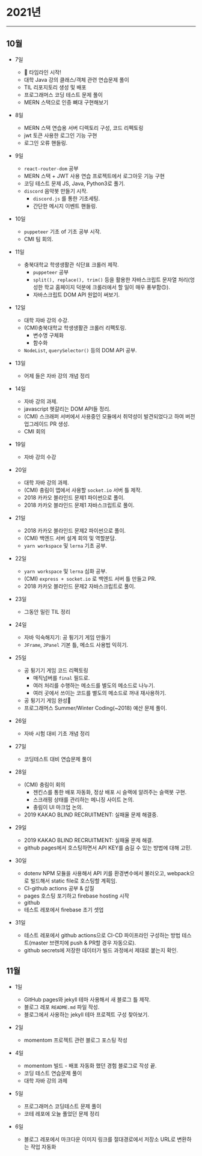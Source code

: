 # 2021년

<hr/>

## 10월

- 7일

  - 🎉 타임라인 시작!
  - 대학 Java 강의 클래스/객체 관련 연습문제 풀이
  - TIL 리포지토리 생성 및 배포
  - 프로그래머스 코딩 테스트 문제 풀이
  - MERN 스택으로 인증 뼈대 구현해보기

- 8일

  - MERN 스택 연습용 서버 디렉토리 구성, 코드 리펙토링
  - jwt 토큰 사용한 로그인 기능 구현
  - 로그인 오류 핸들링.

- 9일

  - `react-router-dom` 공부
  - MERN 스택 + JWT 사용 연습 프로젝트에서 로그아웃 기능 구현
  - 코딩 테스트 문제 JS, Java, Python3로 풀기.
  - `discord` 음악봇 만들기 시작.
    - `discord.js` 를 통한 기초세팅.
    - 간단한 메시지 이벤트 핸들링.

- 10일

  - `puppeteer` 기초 of 기초 공부 시작.
  - CMI 팀 회의.

- 11일

  - 충북대학교 학생생활관 식단표 크롤러 제작.
    - `puppeteer` 공부
    - `split(), replace(), trim()` 등을 활용한 자바스크립트 문자열 처리(엉성한 학교 홈페이지 덕분에 크롤러에서 할 일이 매우 풍부함🙃).
    - 자바스크립트 DOM API 원없이 써보기.

- 12일

  - 대학 자바 강의 수강.
  - (CMI)충북대학교 학생생활관 크롤러 리펙토링.
    - 변수명 구체화
    - 함수화
  - `NodeList`, `querySelector()` 등의 DOM API 공부.

- 13일

  - 어제 들은 자바 강의 개념 정리

- 14일

  - 자바 강의 과제.
  - javascript 헷갈리는 DOM API들 정리.
  - (CMI) 스크래퍼 서버에서 사용중인 모듈에서 취약성이 발견되었다고 하여 버전 업그레이드 PR 생성.
  - CMI 회의

- 19일

  - 자바 강의 수강

- 20일

  - 대학 자바 강의 과제.
  - (CMI) 충림이 앱에서 사용할 `socket.io` 서버 틀 제작.
  - 2018 카카오 블라인드 문제1 파이썬으로 풀이.
  - 2018 카카오 블라인드 문제1 자바스크립트로 풀이.

- 21일

  - 2018 카카오 블라인드 문제2 파이썬으로 풀이.
  - (CMI) 백엔드 서버 설계 회의 및 역할분담.
  - `yarn workspace` 및 `lerna` 기초 공부.

- 22일

  - `yarn workspace` 및 `lerna` 심화 공부.
  - (CMI) `express + socket.io` 로 백엔드 서버 틀 만들고 PR.
  - 2018 카카오 블라인드 문제2 자바스크립트로 풀이.

- 23일

  - 그동안 밀린 TIL 정리

- 24일

  - 자바 익숙해지기: 공 튕기기 게임 만들기
  - `JFrame`, `JPanel` 기본 틀, 메소드 사용법 익히기.

- 25일

  - 공 튕기기 게임 코드 리펙토링
    - 매직넘버를 `final` 필드로.
    - 여러 처리를 수행하는 메소드를 별도의 메소드로 나누기.
    - 여러 곳에서 쓰이는 코드를 별도의 메소드로 꺼내 재사용하기.
  - 공 튕기기 게임 완성🎉
  - 프로그래머스 Summer/Winter Coding(~2018) 예산 문제 풀이.

- 26일

  - 자바 시험 대비 기초 개념 정리

- 27일

  - 코딩테스트 대비 연습문제 풀이

- 28일

  - (CMI) 충림이 회의
    - 젠킨스를 통한 배포 자동화, 정상 배포 시 슬랙에 알려주는 슬랙봇 구현.
    - 스크래핑 상태를 관리하는 메니징 사이트 논의.
    - 충림이 UI 마크업 논의.
  - 2019 KAKAO BLIND RECRUITMENT: 실패율 문제 해결중.

- 29일

  - 2019 KAKAO BLIND RECRUITMENT: 실패율 문제 해결.
  - github pages에서 호스팅하면서 API KEY를 숨길 수 있는 방법에 대해 고민.

- 30일

  - dotenv NPM 모듈을 사용해서 API 키를 환경변수에서 불러오고, webpack으로 빌드해서 static file로 호스팅할 계획임.
  - CI-github actions 공부 & 삽질
  - pages 호스팅 포기하고 firebase hosting 시작
  - github
  - 테스트 레포에서 firebase 초기 셋업

- 31일

  - 테스트 레포에서 github actions으로 CI-CD 파이프라인 구성하는 방법 테스트(master 브랜치에 push & PR할 경우 자동으로).
  - github secrets에 저장한 데이터가 빌드 과정에서 제대로 붙는지 확인.

## 11월

- 1일

  - GitHub pages와 jekyll 테마 사용해서 새 블로그 틀 제작.
  - 블로그 레포 `README.md` 파일 작성.
  - 블로그에서 사용하는 jekyll 테마 프로젝트 구성 찾아보기.

- 2일

  - momentom 프로젝트 관련 블로그 포스팅 작성

- 4일

  - momentom 빌드 - 배포 자동화 했던 경험 블로그로 작성 끝.
  - 코딩 테스트 연습문제 풀이
  - 대학 자바 강의 과제

- 5일

  - 프로그래머스 코딩테스트 문제 풀이
  - 코테 레포에 오늘 풀었던 문제 정리

- 6일

  - 블로그 레포에서 마크다운 이미지 링크를 절대경로에서 저장소 URL로 변환하는 작업 자동화
